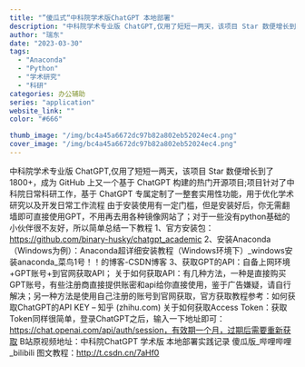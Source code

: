 ```yaml
---
title: "”傻瓜式“中科院学术版ChatGPT 本地部署"
description: "中科院学术专业版 ChatGPT,仅用了短短一两天，该项目 Star 数便增长到了 1800+，成为 GitHub 上又"
author: "瑞东"
date: "2023-03-30"
tags:
  - "Anaconda"
  - "Python"
  - "学术研究"
  - "科研"
categories: 办公辅助
series: "application"
website_link: ""
color: "#666"

thumb_image: "/img/bc4a45a6672dc97b82a802eb52024ec4.png"
cover_image: "/img/bc4a45a6672dc97b82a802eb52024ec4.png"
---
```


中科院学术专业版 ChatGPT,仅用了短短一两天，该项目 Star 数便增长到了 1800+，成为 GitHub 上又一个基于 ChatGPT 构建的热门开源项目;项目针对了中科院日常科研工作，基于 ChatGPT 专属定制了一整套实用性功能，用于优化学术研究以及开发日常工作流程 由于安装使用有一定门槛，但是安装好后，你无需翻墙即可直接使用GPT，不用再去用各种镜像网站了；对于一些没有python基础的小伙伴很不友好，所以简单总结一下教程 1、官方安装包：https://github.com/binary-husky/chatgpt_academic 2、安装Anaconda（Windows为例）：Anaconda超详细安装教程（Windows环境下）_windows安装anaconda_菜鸟1号！！的博客-CSDN博客 3、获取GPT的API：自备上网环境+GPT账号+到官网获取API； 关于如何获取API：有几种方法，一种是直接购买GPT账号，有些注册商直接提供账密和api给你直接使用，鉴于广告嫌疑，请自行解决；另一种方法是使用自己注册的账号到官网获取，官方获取教程参考：如何获取ChatGPT的API KEY – 知乎 (zhihu.com) 关于如何获取Access Token：获取Token同样很简单，登录ChatGPT之后，输入一下地址即可：https://chat.openai.com/api/auth/session，有效期一个月，过期后需要重新获取 B站原视频地址：中科院ChatGPT 学术版 本地部署实践记录 傻瓜版_哔哩哔哩_bilibili 图文教程：http://t.csdn.cn/7aHf0 <span data-mce-type="bookmark" style="display: inline-block; width: 0px; overflow: hidden; line-height: 0;" class="mce_SELRES_start">﻿</span>